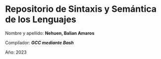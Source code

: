 # Repositorio de Sintaxis y Semántica de los Lenguajes 

Nombre y apellido: **Nehuen, Balian Amaros**

Compilador: ***GCC mediante Bash***

Año: 2023
